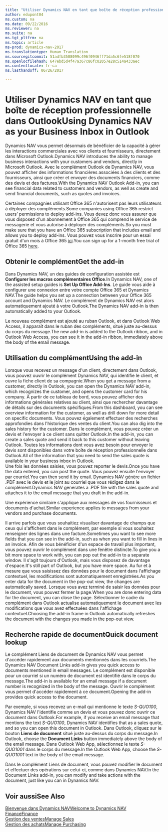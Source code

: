```yaml
---
title: "Utiliser Dynamics NAV en tant que boîte de réception professionnelle dans Outlook"
author: edupont04
ms.custom: na
ms.date: 09/22/2016
ms.reviewer: na
ms.suite: na
ms.tgt_pltfrm: na
ms.topic: article
ms-prod: dynamics-nav-2017
ms.translationtype: Human Translation
ms.sourcegitcommit: 51adfb3588099c496f0946ff71da5c6fe518f070
ms.openlocfilehash: 647ebd5d4f47a367c86fc02057e28c514a433aec
ms.contentlocale: fr-ca
ms.lasthandoff: 06/26/2017

---
```


# <a name="using-dynamics-nav-as-your-business-inbox-in-outlook"></a><span data-ttu-id="56f00-102">Utiliser Dynamics NAV en tant que boîte de réception professionnelle dans Outlook</span><span class="sxs-lookup"><span data-stu-id="56f00-102">Using Dynamics NAV as your Business Inbox in Outlook</span></span>
<span data-ttu-id="56f00-103">Dynamics NAV vous permet désormais de bénéficier de la capacité à gérer les interactions commerciales avec vos clients et fournisseurs, directement dans Microsoft Outlook.</span><span class="sxs-lookup"><span data-stu-id="56f00-103">Dynamics NAV introduces the ability to manage business interactions with your customers and vendors, directly in Microsoft Outlook.</span></span> <span data-ttu-id="56f00-104">Avec le complément Outlook de Dynamics NAV, vous pouvez afficher des informations financières associées à des clients et des fournisseurs, ainsi que créer et envoyer des documents financiers, comme des devis et des factures.</span><span class="sxs-lookup"><span data-stu-id="56f00-104">With the Dynamics NAV Outlook Add-in, you can see financial data related to customers and vendors, as well as create and send financial documents, such as quotes and invoices.</span></span>  

<span data-ttu-id="56f00-105">Certaines compagnies utilisant Office 365 n'autorisent pas leurs utilisateurs à déployer des compléments.</span><span class="sxs-lookup"><span data-stu-id="56f00-105">Some companies using Office 365 restrict users’ permissions to deploy add-ins.</span></span> <span data-ttu-id="56f00-106">Vous devez donc vous assurer que vous disposez d'un abonnement à Office 365 qui comprend le service de messagerie et vous autorise à déployer des compléments.</span><span class="sxs-lookup"><span data-stu-id="56f00-106">So you must make sure that you have an Office 365 subscription that includes email and allows you to deploy add-ins.</span></span> <span data-ttu-id="56f00-107">Vous pouvez vous inscrire pour un essai gratuit d'un mois à Office 365 [ici](https://products.office.com/try).</span><span class="sxs-lookup"><span data-stu-id="56f00-107">You can sign up for a 1-month free trial of Office 365 [here](https://products.office.com/try).</span></span>  

## <a name="get-the-add-in"></a><span data-ttu-id="56f00-108">Obtenir le complément</span><span class="sxs-lookup"><span data-stu-id="56f00-108">Get the add-in</span></span>
<span data-ttu-id="56f00-109">Dans Dynamics NAV, un des guides de configuration assistée est **Configurer les macros complémentaires Office**.</span><span class="sxs-lookup"><span data-stu-id="56f00-109">In Dynamics NAV, one of the assisted setup guides is **Set Up Office Add-Ins**.</span></span> <span data-ttu-id="56f00-110">Le guide vous aide à configurer une connexion entre votre compte Office 365 et Dynamics NAV.</span><span class="sxs-lookup"><span data-stu-id="56f00-110">The guide helps you  set up a connection between your Office 365 account and Dynamics NAV.</span></span> <span data-ttu-id="56f00-111">Le complément de Dynamics NAV est alors automatiquement ajouté à votre Outlook.</span><span class="sxs-lookup"><span data-stu-id="56f00-111">The Dynamics NAV add-in is then automatically added to your Outlook.</span></span>  

<span data-ttu-id="56f00-112">Le nouveau complément est ajouté au ruban Outlook, et dans Outlook Web Access, il apparaît dans le ruban des compléments, situé juste au-dessus du corps du message.</span><span class="sxs-lookup"><span data-stu-id="56f00-112">The new add-in is added to the Outlook ribbon, and in Outlook Web Access, you can see it in the add-in ribbon, immediately above the body of the email message.</span></span>  

## <a name="using-the-add-in"></a><span data-ttu-id="56f00-113">Utilisation du complément</span><span class="sxs-lookup"><span data-stu-id="56f00-113">Using the add-in</span></span>
<span data-ttu-id="56f00-114">Lorsque vous recevez un message d'un client, directement dans Outlook, vous pouvez ouvrir le complément Dynamics NAV, qui identifie le client, et ouvre la fiche client de sa compagnie.</span><span class="sxs-lookup"><span data-stu-id="56f00-114">When you get a message from a customer, directly in Outlook, you can open the Dynamics NAV add-in, which recognizes the customer, and opens the customer card for his company.</span></span> <span data-ttu-id="56f00-115">À partir de ce tableau de bord, vous pouvez afficher des informations générales relatives au client, ainsi que rechercher davantage de détails sur des documents spécifiques.</span><span class="sxs-lookup"><span data-stu-id="56f00-115">From this dashboard, you can see overview information for the customer, as well as drill down for more detail on specific documents.</span></span> <span data-ttu-id="56f00-116">Vous pouvez également effectuer des recherches approfondies dans l'historique des ventes du client.</span><span class="sxs-lookup"><span data-stu-id="56f00-116">You can also dig into the sales history for the customer.</span></span>
<span data-ttu-id="56f00-117">Dans le complément, vous pouvez créer un devis et l'envoyer à ce client sans quitter Outlook.</span><span class="sxs-lookup"><span data-stu-id="56f00-117">In the add-in, you can create a sales quote and send it back to this customer without leaving Outlook.</span></span> <span data-ttu-id="56f00-118">Toutes les informations dont vous avez besoin pour envoyer le devis sont disponibles dans votre boîte de réception professionnelle dans Outlook.</span><span class="sxs-lookup"><span data-stu-id="56f00-118">All of the information that you need to send the sales quote is available in your business inbox in Outlook.</span></span>  
<span data-ttu-id="56f00-119">Une fois les données saisies, vous pouvez reporter le devis.</span><span class="sxs-lookup"><span data-stu-id="56f00-119">Once you have the data entered, you can post the quote.</span></span> <span data-ttu-id="56f00-120">Vous pouvez ensuite l'envoyer par courriel.</span><span class="sxs-lookup"><span data-stu-id="56f00-120">You can then send it by email.</span></span> <span data-ttu-id="56f00-121">Dynamics NAV génère un fichier .PDF avec le devis et le joint au courriel que vous rédigez dans le complément.</span><span class="sxs-lookup"><span data-stu-id="56f00-121">Dynamics NAV generates a .PDF file with the sales quote and attaches it to the email message that you draft in the add-in.</span></span>  

<span data-ttu-id="56f00-122">Une expérience similaire s'applique aux messages de vos fournisseurs et documents d'achat.</span><span class="sxs-lookup"><span data-stu-id="56f00-122">Similar experience applies to messages from your vendors and purchase documents.</span></span>  

<span data-ttu-id="56f00-123">Il arrive parfois que vous souhaitiez visualiser davantage de champs que ceux qui s'affichent dans le complément, par exemple si vous souhaitez renseigner des lignes dans une facture.</span><span class="sxs-lookup"><span data-stu-id="56f00-123">Sometimes you want to see more fields that you can see in the add-in, such as when you want to fill in lines in an invoice.</span></span> <span data-ttu-id="56f00-124">Afin de vous bénéficier d'un espace de travail plus important, vous pouvez ouvrir le complément dans une fenêtre distincte.</span><span class="sxs-lookup"><span data-stu-id="56f00-124">To give you a bit more space to work with, you can pop out the add-in to a separate window.</span></span> <span data-ttu-id="56f00-125">Il s'agit toujours d'Outlook, mais vous disposez de davantage d'espace.</span><span class="sxs-lookup"><span data-stu-id="56f00-125">It's still part of Outlook, but you have more space.</span></span> <span data-ttu-id="56f00-126">Au fur et à mesure que vous saisissez des données pour le document dans l'affichage contextuel, les modifications sont automatiquement enregistrées.</span><span class="sxs-lookup"><span data-stu-id="56f00-126">As you enter data for the document in the pop-out view, the changes are automatically saved.</span></span> <span data-ttu-id="56f00-127">Lorsque vous avez terminé de saisir les données pour le document, vous pouvez fermer la page.</span><span class="sxs-lookup"><span data-stu-id="56f00-127">When you are done entering data for the document, you can close the page.</span></span> <span data-ttu-id="56f00-128">Sélectionner le cadre du complément dans Outlook actualise automatiquement le document avec les modifications que vous avez effectuées dans l'affichage contextuel.</span><span class="sxs-lookup"><span data-stu-id="56f00-128">Choosing the add-in frame in Outlook automatically refreshes the document with the changes you made in the pop-out view.</span></span>  

## <a name="quick-document-lookup"></a><span data-ttu-id="56f00-129">Recherche rapide de document</span><span class="sxs-lookup"><span data-stu-id="56f00-129">Quick document lookup</span></span>
<span data-ttu-id="56f00-130">Le complément Liens de document de Dynamics NAV vous permet d'accéder rapidement aux documents mentionnés dans les courriels.</span><span class="sxs-lookup"><span data-stu-id="56f00-130">The Dynamics NAV Document Links add-in gives you quick access to documents mentioned in email messages.</span></span> <span data-ttu-id="56f00-131">Le complément est disponible pour un courriel si un numéro de document est identifié dans le corps du message.</span><span class="sxs-lookup"><span data-stu-id="56f00-131">The add-in is available for an email message if a document number is recognized in the body of the message.</span></span> <span data-ttu-id="56f00-132">Ouvrir le complément vous permet d'accéder rapidement à ce document.</span><span class="sxs-lookup"><span data-stu-id="56f00-132">Opening the add-in provides quick access to the document.</span></span>  

<span data-ttu-id="56f00-133">Par exemple, si vous recevez un e-mail qui mentionne le texte *S-QUO100*, Dynamics NAV l'identifie comme un devis et vous pouvez donc ouvrir ce document dans Outlook.</span><span class="sxs-lookup"><span data-stu-id="56f00-133">For example, if you receive an email message that mentions the text *S-QUO100*, Dynamics NAV identifies that as a sales quote, and so you can open this document in Outlook.</span></span> <span data-ttu-id="56f00-134">Dans Outlook, cliquez sur le bouton **Liens de document** situé juste au-dessus du corps du message.</span><span class="sxs-lookup"><span data-stu-id="56f00-134">In Outlook, choose the **Document Links** button immediately above the body of the email message.</span></span> <span data-ttu-id="56f00-135">Dans Outlook Web App, sélectionnez le texte *S-QUO1001* dans le corps du message.</span><span class="sxs-lookup"><span data-stu-id="56f00-135">In the Outlook Web App, choose the *S-QUO1001* text in the body of the email message.</span></span>  

<span data-ttu-id="56f00-136">Dans le complément Liens de document, vous pouvez modifier le document et effectuer des opérations sur celui-ci, comme dans Dynamics NAV.</span><span class="sxs-lookup"><span data-stu-id="56f00-136">In the Document Links add-in, you can modify and take actions with the document, just like you can in Dynamics NAV.</span></span>

## <a name="see-also"></a><span data-ttu-id="56f00-137">Voir aussi</span><span class="sxs-lookup"><span data-stu-id="56f00-137">See Also</span></span>
[<span data-ttu-id="56f00-138">Bienvenue dans Dynamics NAV</span><span class="sxs-lookup"><span data-stu-id="56f00-138">Welcome to Dynamics NAV</span></span>](across-get-started.md)  
[<span data-ttu-id="56f00-139">Finance</span><span class="sxs-lookup"><span data-stu-id="56f00-139">Finance</span></span>](finance-setup.md)  
[<span data-ttu-id="56f00-140">Gestion des ventes</span><span class="sxs-lookup"><span data-stu-id="56f00-140">Manage Sales</span></span>](sales-manage-sales.md)  
[<span data-ttu-id="56f00-141">Gestion des achats</span><span class="sxs-lookup"><span data-stu-id="56f00-141">Manage Purchasing</span></span>](purchasing-manage-purchasing.md)  

